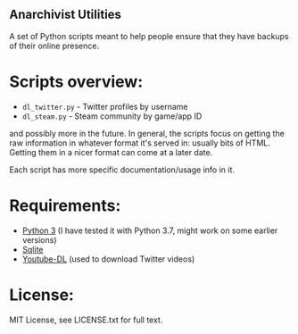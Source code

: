 ## Anarchivist Utilities

A set of Python scripts meant to help people ensure that they have backups of their online presence.

# Scripts overview:

 - `dl_twitter.py` - Twitter profiles by username
 - `dl_steam.py` - Steam community by game/app ID

and possibly more in the future. In general, the scripts focus on getting the raw information in whatever format it's served in: usually bits of HTML. Getting them in a nicer format can come at a later date.

Each script has more specific documentation/usage info in it.
 
# Requirements:

 - [Python 3](https://www.python.org/download/releases/3.0/) (I have tested it with Python 3.7, might work on some earlier versions)
 - [Sqlite](https://docs.python.org/3/library/sqlite3.html)
 - [Youtube-DL](https://ytdl-org.github.io/youtube-dl/) (used to download Twitter videos)
 
# License:

MIT License, see LICENSE.txt for full text.
